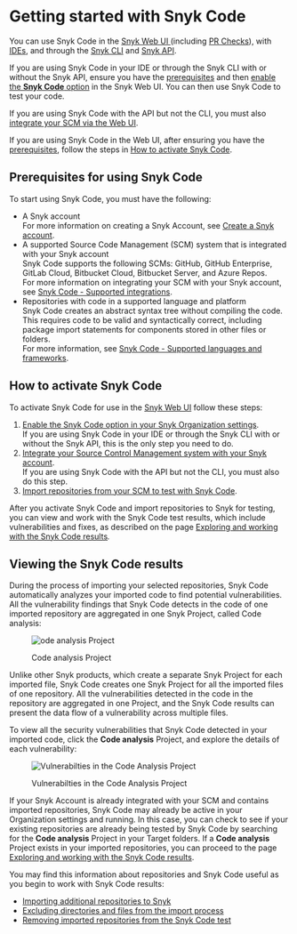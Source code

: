 # Getting started with Snyk Code

You can use Snyk Code in the [Snyk Web UI ](../../../getting-started/quickstart/create-a-snyk-account/logging-in-to-an-existing-account.md)(including [PR Checks](../../run-pr-checks/)), with [IDEs](../../../integrations/ide-tools/), and through the [Snyk CLI](../../../snyk-cli/) and [Snyk API](../../../snyk-api-info/).

If you are using Snyk Code in your IDE or through the Snyk CLI with or without the Snyk API, ensure you have the [prerequisites](./#prerequisites-for-using-snyk-code) and then [enable the **Snyk Code** option](enabling-the-snyk-code-option-in-an-organization.md) in the Snyk Web UI. You can then use Snyk Code to test your code.

If you are using Snyk Code with the API but not the CLI, you must also [integrate your SCM via the Web UI](integrating-your-source-control-system-with-your-snyk-account.md).

If you are using Snyk Code in the Web UI, after ensuring you have the [prerequisites](./#prerequisites-for-using-snyk-code), follow the steps in [How to activate Snyk Code](./#how-to-activate-snyk-code).

## **Prerequisites for using Snyk Code**

To start using Snyk Code, you must have the following:

* A Snyk account\
  For more information on creating a Snyk Account, see [Create a Snyk account](../../../getting-started/quickstart/create-a-snyk-account/).
* A supported Source Code Management (SCM) system that is integrated with your Snyk account\
  Snyk Code supports the following SCMs: GitHub, GitHub Enterprise, GitLab Cloud, Bitbucket Cloud, Bitbucket Server, and Azure Repos.\
  For more information on integrating your SCM with your Snyk account, see [Snyk Code - Supported integrations](../snyk-code-ai-engine-web-ui-supported-integrations-languages-frameworks/snyk-code-supported-integrations.md).
* Repositories with code in a supported language and platform\
  Snyk Code creates an abstract syntax tree without compiling the code. This requires code to be valid and syntactically correct, including package import statements for components stored in other files or folders.\
  For more information, see [Snyk Code - Supported languages and frameworks](../snyk-code-ai-engine-web-ui-supported-integrations-languages-frameworks/snyk-code-supported-languages-and-frameworks.md).

## **How to activate Snyk Code**

To activate Snyk Code for use in the [Snyk Web UI](../../../getting-started/quickstart/create-a-snyk-account/logging-in-to-an-existing-account.md) follow these steps:

1. [Enable the Snyk Code option in your Snyk Organization settings](enabling-the-snyk-code-option-in-an-organization.md).\
   If you are using Snyk Code in your IDE or through the Snyk CLI with or without the Snyk API, this is the only step you need to do.
2. [Integrate your Source Control Management system with your Snyk account](integrating-your-source-control-system-with-your-snyk-account.md).\
   If you are using Snyk Code with the API but not the CLI, you must also do this step.
3. [Import repositories from your SCM to test with Snyk Code](importing-repositories-for-snyk-code-testing.md).

After you activate Snyk Code and import repositories to Snyk for testing, you can view and work with the Snyk Code test results, which include vulnerabilities and fixes, as described on the page [Exploring and working with the Snyk Code results](../exploring-and-working-with-the-snyk-code-results/)_._

## **Viewing the Snyk Code results**

During the process of importing your selected repositories, Snyk Code automatically analyzes your imported code to find potential vulnerabilities. All the vulnerability findings that Snyk Code detects in the code of one imported repository are aggregated in one Snyk Project, called Code analysis:

<figure><img src="../../../.gitbook/assets/SnykCode1.png" alt="ode analysis Project"><figcaption><p>Code analysis Project</p></figcaption></figure>

Unlike other Snyk products, which create a separate Snyk Project for each imported file, Snyk Code creates one Snyk Project for all the imported files of one repository. All the vulnerabilities detected in the code in the repository are aggregated in one Project, and the Snyk Code results can present the data flow of a vulnerability across multiple files.

To view all the security vulnerabilities that Snyk Code detected in your imported code, click the **Code analysis** Project, and explore the details of each vulnerability:

<figure><img src="../../../.gitbook/assets/SnykCode2.png" alt="Vulnerabilties in the Code Analysis Project"><figcaption><p>Vulnerabilties in the Code Analysis Project</p></figcaption></figure>

If your Snyk Account is already integrated with your SCM and contains imported repositories, Snyk Code may already be active in your Organization settings and running. In this case, you can check to see if your existing repositories are already being tested by Snyk Code by searching for the **Code analysis** Project in your Target folders. If a **Code analysis** Project exists in your imported repositories, you can proceed to the page [Exploring and working with the Snyk Code results](../exploring-and-working-with-the-snyk-code-results/).

You may find this information about repositories and Snyk Code useful as you begin to work with Snyk Code results:

* [Importing additional repositories to Snyk](../snyk-code-and-your-repositories/importing-additional-repositories-to-snyk.md)
* [Excluding directories and files from the import process](../snyk-code-and-your-repositories/excluding-directories-and-files-from-the-import-process.md)
* [Removing imported repositories from the Snyk Code test](../snyk-code-and-your-repositories/removing-imported-repositories-from-snyk-code-testing.md)

##
